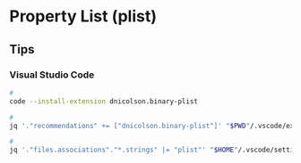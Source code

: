 # Property List (plist)

## Tips

### Visual Studio Code

```sh
#
code --install-extension dnicolson.binary-plist

#
jq '."recommendations" += ["dnicolson.binary-plist"]' "$PWD"/.vscode/extensions.json | sponge "$PWD"/.vscode/extensions.json

#
jq '."files.associations"."*.strings" |= "plist"' "$HOME"/.vscode/settings.json | sponge "$HOME"/.vscode/settings.json
```
